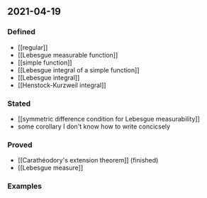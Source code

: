 ## 2021-04-19
### Defined
- [[regular]]
- [[Lebesgue measurable function]]
- [[simple function]]
- [[Lebesgue integral of a simple function]]
- [[Lebesgue integral]]
- [[Henstock-Kurzweil integral]]
### Stated
- [[symmetric difference condition for Lebesgue measurability]]
- some corollary I don't know how to write concicsely
### Proved
- [[Carathéodory's extension theorem]] (finished)
- [[Lebesgue measure]]
### Examples